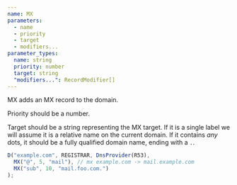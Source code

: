 ```yaml
---
name: MX
parameters:
  - name
  - priority
  - target
  - modifiers...
parameter_types:
  name: string
  priority: number
  target: string
  "modifiers...": RecordModifier[]
---
```


MX adds an MX record to the domain.

Priority should be a number.

Target should be a string representing the MX target. If it is a single label we will assume it is a relative name on the current domain. If it contains *any* dots, it should be a fully qualified domain name, ending with a `.`.

```javascript
D("example.com", REGISTRAR, DnsProvider(R53),
  MX("@", 5, "mail"), // mx example.com -> mail.example.com
  MX("sub", 10, "mail.foo.com.")
);
```
